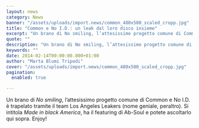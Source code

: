 ```yaml
---
layout: news
category: News
banner: "/assets/uploads/import.news/common_480x500_scaled_cropp.jpg"
title: "Common e No I.D.: un leak dal loro disco insieme"
excerpt: "Un brano di No smiling, l’attesissimo progetto comune di Common e No I.D. è trapelato tramite il team Los Angeles Leakers (nome geniale, peraltro). Si intitola Made in black America, ha il featuring di Ab-Soul e potete ascoltarlo qui sopra. Enjoy!"
quote: ""
description: "Un brano di No smiling, l’attesissimo progetto comune di Common e No I.D. è trapelato tramite il team Los Angeles Leakers (nome geniale, peraltro). Si intitola Made in black America, ha il featuring di Ab-Soul e potete ascoltarlo qui sopra. Enjoy!"
keywords: ""
date: 2014-02-14T00:00:00.000+01:00
author: "Marta Blumi Tripodi"
cover: "/assets/uploads/import.news/common_480x500_scaled_cropp.jpg"
pagination:
  enabled: true

---
```


[](https://hotmc.com/common-al-lavoro-su-un-intero-album-con-no-i-d/common%5F480x500%5Fscaled%5Fcropp/)

Un brano di _No smiling_, l’attesissimo progetto comune di Common e No I.D. è trapelato tramite il team Los Angeles Leakers (nome geniale, peraltro). Si intitola _Made in black America_, ha il featuring di Ab-Soul e potete ascoltarlo qui sopra. Enjoy!